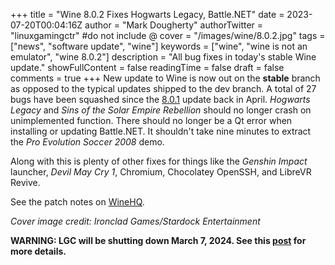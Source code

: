 +++
title = "Wine 8.0.2 Fixes Hogwarts Legacy, Battle.NET"
date = 2023-07-20T00:04:16Z
author = "Mark Dougherty"
authorTwitter = "linuxgamingctr" #do not include @
cover = "/images/wine/8.0.2.jpg"
tags = ["news", "software update", "wine"]
keywords = ["wine", "wine is not an emulator", "wine 8.0.2"]
description = "All bug fixes in today's stable Wine update."
showFullContent = false
readingTime = false
draft = false
comments = true
+++
New update to Wine is now out on the **stable** branch as opposed to the typical updates shipped to the dev branch. A total of 27 bugs have been squashed since the [8.0.1](https://linuxgamingcentral.com/posts/wine-8.0.1/) update back in April. *Hogwarts Legacy* and *Sins of the Solar Empire Rebellion* should no longer crash on unimplemented function. There should no longer be a Qt error when installing or updating Battle.NET. It shouldn't take nine minutes to extract the *Pro Evolution Soccer 2008* demo.

Along with this is plenty of other fixes for things like the *Genshin Impact* launcher, *Devil May Cry 1*, Chromium, Chocolatey OpenSSH, and LibreVR Revive.

See the patch notes on [WineHQ](https://www.winehq.org//announce/8.0.2).

*Cover image credit: Ironclad Games/Stardock Entertainment*

**WARNING: LGC will be shutting down March 7, 2024. See this [post](https://linuxgamingcentral.com/posts/the-end-of-lgc/) for more details.**
